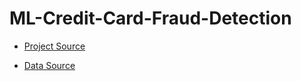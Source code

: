 # ML-Credit-Card-Fraud-Detection


- [Project Source](https://www.geeksforgeeks.org/ml-credit-card-fraud-detection/)

- [Data Source](https://www.kaggle.com/datasets/mlg-ulb/creditcardfraud?resource=download) 
